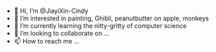 - 👋 Hi, I’m @JiayiXin-Cindy
- 👀 I’m interested in painting, Ghibli, peanutbutter on apple, monkeys
- 🌱 I’m currently learning the nitty-gritty of computer science
- 💞️ I’m looking to collaborate on ...
- 📫 How to reach me ...

<!---
JiayiXin-Cindy/JiayiXin-Cindy is a ✨ special ✨ repository because its `README.md` (this file) appears on your GitHub profile.
You can click the Preview link to take a look at your changes.
--->
